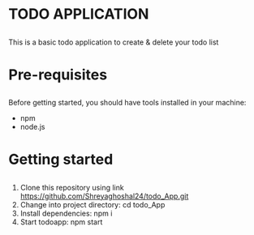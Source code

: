 # TODO APPLICATION
##
This is a basic todo application to create & delete your todo list

# Pre-requisites
##
Before getting started, you should have tools installed in your machine:
 - npm
 - node.js
 
# Getting started
##
1. Clone this repository using link https://github.com/Shreyaghoshal24/todo_App.git
2. Change into project directory: cd todo_App
3. Install dependencies: npm i
4. Start todoapp: npm start
